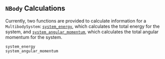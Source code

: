 ## `NBody` Calculations

Currently, two functions are provided to calculate information for a `MultibodySystem`: [`system_energy`](@ref), which calculates the total energy for the system, and [`system_angular_momentum`](@ref), which calculates the total angular momentum for the system.

```@docs
system_energy
system_angular_momentum
```